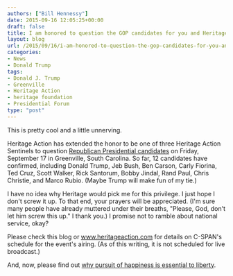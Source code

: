 ```yaml
---
authors: ["Bill Hennessy"]
date: 2015-09-16 12:05:25+00:00
draft: false
title: I am honored to question the GOP candidates for you and Heritage
layout: blog
url: /2015/09/16/i-am-honored-to-question-the-gop-candidates-for-you-and-heritage/
categories:
- News
- Donald Trump
tags:
- Donald J. Trump
- Greenville
- Heritage Action
- heritage foundation
- Presidential Forum
type: "post"
---
```


This is pretty cool and a little unnerving.

Heritage Action has extended the honor to be one of three Heritage Action Sentinels to question [Republican Presidential candidates](https://takebackevent.com/) on Friday, September 17 in Greenville, South Carolina. So far, 12 candidates have confirmed, including Donald Trump, Jeb Bush, Ben Carson, Carly Fiorina, Ted Cruz, Scott Walker, Rick Santorum, Bobby Jindal, Rand Paul, Chris Christie, and Marco Rubio. (Maybe Trump will make fun of my tie.)

I have no idea why Heritage would pick me for this privilege. I just hope I don't screw it up. To that end, your prayers will be appreciated. (I'm sure many people have already muttered under their breaths, "Please, God, don't let him screw this up." I thank you.) I promise not to ramble about national service, okay?

Please check this blog or www.heritageaction.com for details on C-SPAN's schedule for the event's airing. (As of this writing, it is not scheduled for live broadcast.)

And, now, please find out [why pursuit of happiness is essential to liberty](https://hennessysview.com/2015/09/15/there-is-no-liberty-without-pursuit-of-happiness/).
